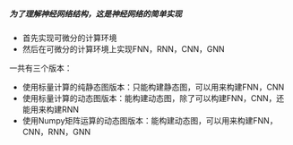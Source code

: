 ##### 为了理解神经网络结构，这是神经网络的简单实现
- 首先实现可微分的计算环境
- 然后在可微分的计算环境上实现FNN，RNN，CNN，GNN

一共有三个版本：
- 使用标量计算的纯静态图版本：只能构建静态图，可以用来构建FNN，CNN
- 使用标量计算的动态图版本：能构建动态图，除了可以构建FNN，CNN，还能用来构建RNN
- 使用Numpy矩阵运算的动态图版本：能构建动态图，可以用来构建FNN，CNN，RNN，GNN
